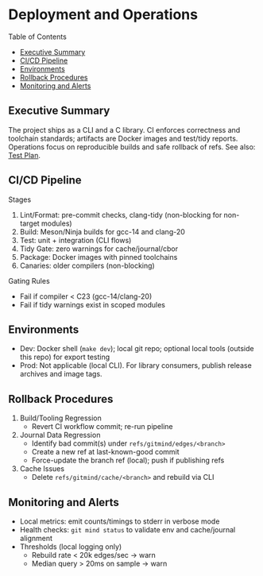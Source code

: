 # Deployment and Operations

Table of Contents
- [Executive Summary](#executive-summary)
- [CI/CD Pipeline](#cicd-pipeline)
- [Environments](#environments)
- [Rollback Procedures](#rollback-procedures)
- [Monitoring and Alerts](#monitoring-and-alerts)

## Executive Summary
The project ships as a CLI and a C library. CI enforces correctness and toolchain standards; artifacts are Docker images and test/tidy reports. Operations focus on reproducible builds and safe rollback of refs. See also: [Test Plan](../testing/Test_Plan.md).

## CI/CD Pipeline
Stages
1) Lint/Format: pre-commit checks, clang-tidy (non-blocking for non-target modules)
2) Build: Meson/Ninja builds for gcc-14 and clang-20
3) Test: unit + integration (CLI flows)
4) Tidy Gate: zero warnings for cache/journal/cbor
5) Package: Docker images with pinned toolchains
6) Canaries: older compilers (non-blocking)

Gating Rules
- Fail if compiler < C23 (gcc-14/clang-20)
- Fail if tidy warnings exist in scoped modules

## Environments
- Dev: Docker shell (`make dev`); local git repo; optional local tools (outside this repo) for export testing
- Prod: Not applicable (local CLI). For library consumers, publish release archives and image tags.

## Rollback Procedures
1) Build/Tooling Regression
   - Revert CI workflow commit; re-run pipeline
2) Journal Data Regression
   - Identify bad commit(s) under `refs/gitmind/edges/<branch>`
   - Create a new ref at last-known-good commit
   - Force-update the branch ref (local); push if publishing refs
3) Cache Issues
   - Delete `refs/gitmind/cache/<branch>` and rebuild via CLI

## Monitoring and Alerts
- Local metrics: emit counts/timings to stderr in verbose mode
- Health checks: `git mind status` to validate env and cache/journal alignment
- Thresholds (local logging only)
  - Rebuild rate < 20k edges/sec → warn
  - Median query > 20ms on sample → warn
